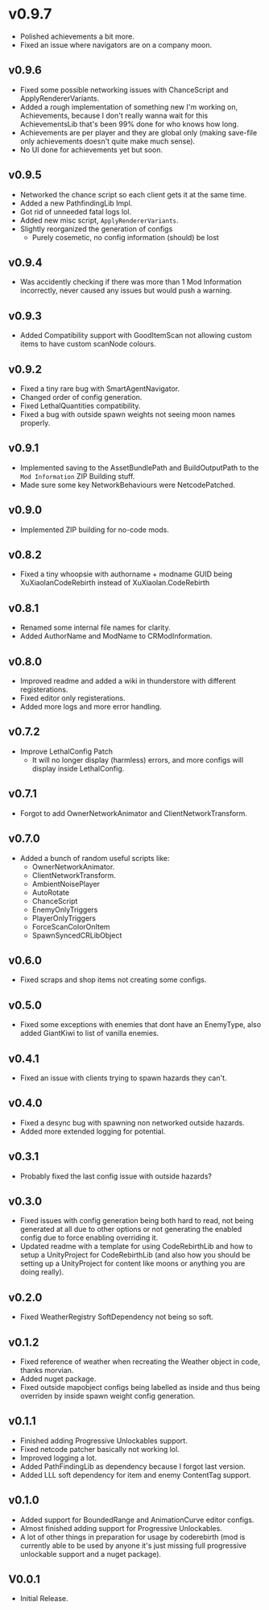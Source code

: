 # v0.9.7

- Polished achievements a bit more.
- Fixed an issue where navigators are on a company moon.

## v0.9.6

- Fixed some possible networking issues with ChanceScript and ApplyRendererVariants.
- Added a rough implementation of something new I'm working on, Achievements, because I don't really wanna wait for this AchievementsLib that's been 99% done for who knows how long.
- Achievements are per player and they are global only (making save-file only achievements doesn't quite make much sense).
- No UI done for achievements yet but soon.

## v0.9.5

- Networked the chance script so each client gets it at the same time.
- Added a new PathfindingLib Impl.
- Got rid of unneeded fatal logs lol.
- Added new misc script, `ApplyRendererVariants`.
- Slightly reorganized the generation of configs
  - Purely cosemetic, no config information (should) be lost

## v0.9.4

- Was accidently checking if there was more than 1 Mod Information incorrectly, never caused any issues but would push a warning.

## v0.9.3

- Added Compatibility support with GoodItemScan not allowing custom items to have custom scanNode colours.

## v0.9.2

- Fixed a tiny rare bug with SmartAgentNavigator.
- Changed order of config generation.
- Fixed LethalQuantities compatibility.
- Fixed a bug with outside spawn weights not seeing moon names properly.

## v0.9.1

- Implemented saving to the AssetBundlePath and BuildOutputPath to the `Mod Information` ZIP Building stuff.
- Made sure some key NetworkBehaviours were NetcodePatched.

## v0.9.0

- Implemented ZIP building for no-code mods.

## v0.8.2

- Fixed a tiny whoopsie with authorname + modname GUID being XuXiaolanCodeRebirth instead of XuXiaolan.CodeRebirth

## v0.8.1

- Renamed some internal file names for clarity.
- Added AuthorName and ModName to CRModInformation.

## v0.8.0

- Improved readme and added a wiki in thunderstore with different registerations.
- Fixed editor only registerations.
- Added more logs and more error handling.

## v0.7.2

- Improve LethalConfig Patch
  - It will no longer display (harmless) errors, and more configs will display inside LethalConfig.

## v0.7.1

- Forgot to add OwnerNetworkAnimator and ClientNetworkTransform.

## v0.7.0

- Added a bunch of random useful scripts like:
  - OwnerNetworkAnimator.
  - ClientNetworkTransform.
  - AmbientNoisePlayer
  - AutoRotate
  - ChanceScript
  - EnemyOnlyTriggers
  - PlayerOnlyTriggers
  - ForceScanColorOnItem
  - SpawnSyncedCRLibObject

## v0.6.0

- Fixed scraps and shop items not creating some configs.

## v0.5.0

- Fixed some exceptions with enemies that dont have an EnemyType, also added GiantKiwi to list of vanilla enemies.

## v0.4.1

- Fixed an issue with clients trying to spawn hazards they can't.

## v0.4.0

- Fixed a desync bug with spawning non networked outside hazards.
- Added more extended logging for potential.

## v0.3.1

- Probably fixed the last config issue with outside hazards?

## v0.3.0

- Fixed issues with config generation being both hard to read, not being generated at all due to other options or not generating the enabled config due to force enabling overriding it.
- Updated readme with a template for using CodeRebirthLib and how to setup a UnityProject for CodeRebirthLib (and also how you should be setting up a UnityProject for content like moons or anything you are doing really).

## v0.2.0

- Fixed WeatherRegistry SoftDependency not being so soft.

## v0.1.2

- Fixed reference of weather when recreating the Weather object in code, thanks morvian.
- Added nuget package.
- Fixed outside mapobject configs being labelled as inside and thus being overriden by inside spawn weight config generation.

## v0.1.1

- Finished adding Progressive Unlockables support.
- Fixed netcode patcher basically not working lol.
- Improved logging a lot.
- Added PathFindingLib as dependency because I forgot last version.
- Added LLL soft dependency for item and enemy ContentTag support.

## v0.1.0

- Added support for BoundedRange and AnimationCurve editor configs.
- Almost finished adding support for Progressive Unlockables.
- A lot of other things in preparation for usage by coderebirth (mod is currently able to be used by anyone it's just missing full progressive unlockable support and a nuget package).

## V0.0.1

- Initial Release.
